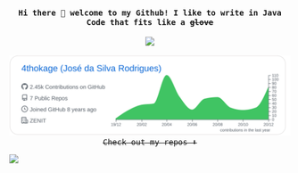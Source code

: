 <h4 align="center"><samp> Hi there 👋 welcome to my Github! I like to write in Java Code that fits like a <s>glove<s></samp></h4>

<p align="center">
  <img width="250" src="https://media.giphy.com/media/YBwcj6HXQNHSgG9mIl/giphy.gif">
</p>
<p align="center">
<img src="https://github.com/4thokage/4thokage/blob/main/profile-summary-card-output/github/0-profile-details.svg" alt="github stats"></br>
<samp>
Check out my repos ⬇️  
  </samp>
</p>

![](https://visitor-badge.glitch.me/badge?page_id=4thokage.4thokage)
